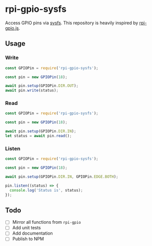 # rpi-gpio-sysfs

Access GPIO pins via [sysfs](https://elinux.org/RPi_GPIO_Code_Samples#sysfs.2C_part_of_the_raspbian_operating_system). This repository is heavily inspired by [rpi-gpio.js](https://github.com/JamesBarwell/rpi-gpio.js).


## Usage

### Write

```javascript
const GPIOPin = require('rpi-gpio-sysfs');

const pin = new GPIOPin(18);

await pin.setup(GPIOPin.DIR.OUT);
await pin.write(status);
```

### Read

```javascript
const GPIOPin = require('rpi-gpio-sysfs');

const pin = new GPIOPin(18);

await pin.setup(GPIOPin.DIR.IN);
let status = await pin.read();
```

### Listen

```javascript
const GPIOPin = require('rpi-gpio-sysfs');

const pin = new GPIOPin(18);

await pin.setup(GPIOPin.DIR.IN, GPIOPin.EDGE.BOTH);

pin.listen((status) => {
  console.log('Status is', status);
});
```

## Todo

- [ ] Mirror all functions from `rpi-gpio`
- [ ] Add unit tests
- [ ] Add documentation
- [ ] Publish to NPM
